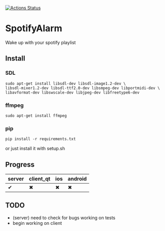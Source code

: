 [![Actions Status](https://github.com/Pechenuca/SpotifyAlarm/workflows/PythonTests/badge.svg)](https://github.com/Pechenuca/SpotifyAlarm/actions)

# SpotifyAlarm

Wake up with your spotify playlist 

## Install

### SDL
```
sudo apt-get install libsdl-dev libsdl-image1.2-dev \
libsdl-mixer1.2-dev libsdl-ttf2.0-dev libsmpeg-dev libportmidi-dev \
libavformat-dev libswscale-dev libjpeg-dev libfreetype6-dev
```

### ffmpeg
```
sudo apt-get install ffmpeg
```

### pip 
```
pip install -r requirements.txt
```

or just install it with setup.sh

## Progress
| server        | client_qt     | ios     |     android |
| ------------- | ------------- | ------------- |  ------------- |
|  ✔  | ✖  | ✖  | ✖  |

## TODO

 + (server) need to check for bugs working on tests 
 + begin working on client

